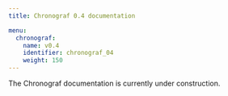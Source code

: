 ```yaml
---
title: Chronograf 0.4 documentation

menu:
  chronograf:
    name: v0.4
    identifier: chronograf_04
    weight: 150
---
```


The Chronograf documentation is currently under construction.
